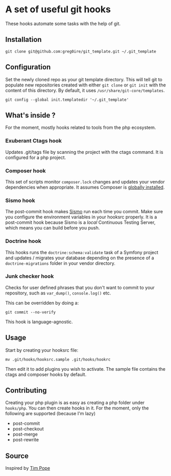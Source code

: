 # A set of useful git hooks

These hooks automate some tasks with the help of git.

## Installation

    git clone git@github.com:greg0ire/git_template.git ~/.git_template

## Configuration

Set the newly cloned repo as your git template directory. This will tell git to
populate new repositories created with either `git clone` or `git init` with
the content of this directory. By default, it uses `/usr/share/git-core/templates`.

    git config --global init.templatedir '~/.git_template'

## What's inside ?

For the moment, mostly hooks related to tools from the php ecosystem.

### Exuberant Ctags hook

Updates .git/tags file by scanning the project with the ctags command. It is
configured for a php project.

### Composer hook

This set of scripts monitor `composer.lock` changes and updates your vendor
dependencies when appropriate. It assumes Composer is [globally installed][1].

### Sismo hook

The post-commit hook makes [Sismo][2] run each time you commit. Make sure you
configure the environment variables in your hooksrc properly. It is a post-commit
hook because Sismo is a *local* Continuous Testing Server, which means you can
build before you push.

### Doctrine hook

This hooks runs the `doctrine:schema:validate` task of a Symfony project and
updates / migrates your database depending on the presence of a
`doctrine-migrations` folder in your vendor directory.

### Junk checker hook

Checks for user defined phrases that you don't want to commit to your
repository, such as `var_dump()`, `console.log()` etc.

This can be overridden by doing a:

    git commit --no-verify

This hook is language-agnostic.

## Usage

Start by creating your hooksrc file:

    mv .git/hooks/hooksrc.sample .git/hooks/hookrc

Then edit it to add plugins you wish to activate. The sample file contains the
ctags and composer hooks by default.

## Contributing

Creating your php plugin is as easy as creating a php folder under `hooks/php`.
You can then create hooks in it. For the moment, only the following are supported
(because I'm lazy)

* post-commit
* post-checkout
* post-merge
* post-rewrite

## Source

Inspired by [Tim Pope][3]

[1]: https://github.com/composer/composer#global-installation-of-composer-manual
[2]: http://sismo.sensiolabs.org/ "A local Continuous Testing Server"
[3]: http://tbaggery.com/2011/08/08/effortless-ctags-with-git.html
